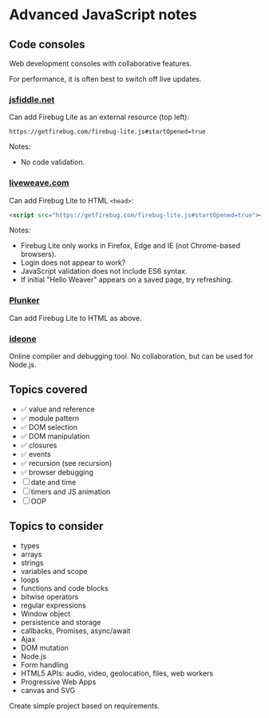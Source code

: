 # Advanced JavaScript notes

## Code consoles
Web development consoles with collaborative features.

For performance, it is often best to switch off live updates.

### [jsfiddle.net](https://jsfiddle.net/)
Can add Firebug Lite as an external resource (top left):

```
https://getfirebug.com/firebug-lite.js#startOpened=true
```

Notes:

* No code validation.


### [liveweave.com](https://liveweave.com/)
Can add Firebug Lite to HTML `<head>`:

```html
<script src="https://getfirebug.com/firebug-lite.js#startOpened=true"></script>
```

Notes:

* Firebug Lite only works in Firefox, Edge and IE (not Chrome-based browsers).
* Login does not appear to work?
* JavaScript validation does not include ES6 syntax.
* If initial "Hello Weaver" appears on a saved page, try refreshing.

### [Plunker](http://plnkr.co/)
Can add Firebug Lite to HTML as above.


### [ideone](https://ideone.com/)
Online compiler and debugging tool. No collaboration, but can be used for Node.js.


## Topics covered

* ✅ value and reference
* ✅ module pattern
* ✅ DOM selection
* ✅ DOM manipulation
* ✅ closures
* ✅ events
* ✅ recursion (see recursion)
* ✅ browser debugging
* ☐ date and time
* ☐ timers and JS animation
* ☐ OOP


## Topics to consider


* types
* arrays
* strings
* variables and scope
* loops
* functions and code blocks
* bitwise operators
* regular expressions
* Window object
* persistence and storage
* callbacks, Promises, async/await
* Ajax
* DOM mutation
* Node.js
* Form handling
* HTML5 APIs: audio, video, geolocation, files, web workers
* Progressive Web Apps
* canvas and SVG


Create simple project based on requirements.

